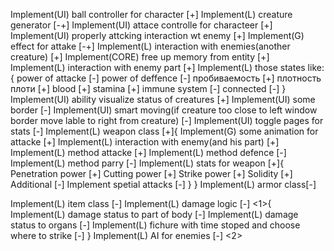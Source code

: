 Implement(UI) ball controller for character                 [+]
Implement(L) creature generator                             [-+]
    Implement(UI) attace controlle for characteer           [+]
    Implement(UI) properly attcking interaction wt enemy    [+]
    Implement(G)  effect for attake                         [-+]
    Implement(L) interaction with enemies(another creature) [+]
Implement(CORE) free up memory from entity                  [+]
    Implement(L) interaction with enemy part                [+]
    Implement(L) those states like: {
        power of attacke    [-]
        power of deffence   [-]
        пробиваемость       [+]
        плотность плоти     [+]
        blood               [+]
        stamina             [+]
        immune system       [-]
        connected           [-]
    }
Implement(UI) ability visualize status of creatures         [+]
    Implement(UI) some border   [-]
    Implement(UI) smart moving(if creature too close to left window border move lable to right from creature) [-]
    Implement(UI) toggle pages for stats [-]
Implement(L) weapon class [+]{
    Implement(G) some animation for attacke [+]
    Implement(L) interaction with enemy(and his part) [+]
        Implement(L) method attacke [+]
        Implement(L) method defence [-]
        Implement(L) method parry   [-]
    Implement(L) stats for weapon  [+]{
        Penetration power [+]
        Cutting power [+]
        Strike power [+]
        Solidity    [+]
        Additional  [-]
    Implement spetial attacks [-]
    }
}
Implement(L) armor class[-]

Implement(L) item class [-]
Implement(L) damage logic [-] <1>{
    Implement(L) damage status to part of body [-]
    Implement(L) damage status to organs       [-]
    Implement(L) fichure with time stoped and choose where to strike    [-]
}
Implement(L) AI for enemies [-] <2>
